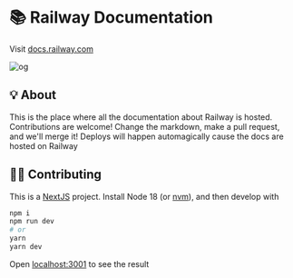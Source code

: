 # 📚 Railway Documentation

Visit [docs.railway.com](https://docs.railway.com)

![og](https://railway.com/og.png)

## 💡 About

This is the place where all the documentation about Railway is hosted. Contributions are welcome! Change the markdown, make a pull request, and we'll merge it! Deploys will happen automagically cause the docs are hosted on Railway

## 🧑‍🔬 Contributing

This is a [NextJS](https://nextjs.org) project. Install Node 18 (or [nvm](https://github.com/nvm-sh/nvm)), and then develop with

```bash
npm i
npm run dev
# or
yarn
yarn dev
```

Open [localhost:3001](http://localhost:3001) to see the result
